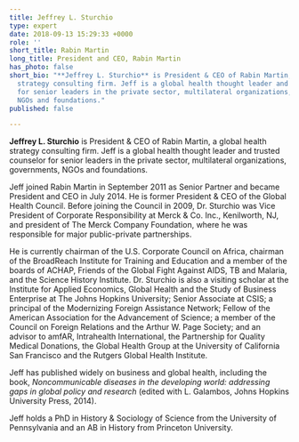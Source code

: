 ```yaml
---
title: Jeffrey L. Sturchio
type: expert
date: 2018-09-13 15:29:33 +0000
role: ''
short_title: Rabin Martin
long_title: President and CEO, Rabin Martin
has_photo: false
short_bio: "**Jeffrey L. Sturchio** is President & CEO of Rabin Martin, a global health
  strategy consulting firm. Jeff is a global health thought leader and trusted counselor
  for senior leaders in the private sector, multilateral organizations, governments,
  NGOs and foundations."
published: false

---
```

**Jeffrey L. Sturchio** is President & CEO of Rabin Martin, a global health strategy consulting firm. Jeff is a global health thought leader and trusted counselor for senior leaders in the private sector, multilateral organizations, governments, NGOs and foundations.  
  
Jeff joined Rabin Martin in September 2011 as Senior Partner and became President and CEO in July 2014.  He is former President & CEO of the Global Health Council. Before joining the Council in 2009, Dr. Sturchio was Vice President of Corporate Responsibility at Merck & Co. Inc., Kenilworth, NJ, and president of The Merck Company Foundation, where he was responsible for major public-private partnerships.     
  
He is currently chairman of the U.S. Corporate Council on Africa, chairman of the BroadReach Institute for Training and Education and a member of the boards of ACHAP, Friends of the Global Fight Against AIDS, TB and Malaria, and the Science History Institute.  Dr. Sturchio is also a visiting scholar at the Institute for Applied Economics, Global Health and the Study of Business Enterprise at The Johns Hopkins University; Senior Associate at CSIS; a principal of the Modernizing Foreign Assistance Network; Fellow of the American Association for the Advancement of Science; a member of the Council on Foreign Relations and the Arthur W. Page Society; and an advisor to amfAR, Intrahealth International, the Partnership for Quality Medical Donations, the Global Health Group at the University of California San Francisco and the Rutgers Global Health Institute.   
  
Jeff has published widely on business and global health, including the book, _Noncommunicable diseases in the developing world: addressing gaps in global policy and research_ (edited with L. Galambos, Johns Hopkins University Press, 2014).  
  
Jeff holds a PhD in History & Sociology of Science from the University of Pennsylvania and an AB in History from Princeton University.